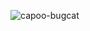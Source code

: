 ![capoo-bugcat](https://user-images.githubusercontent.com/15952538/130867366-bd9cc865-f327-4be0-a893-16eda6d6ea26.gif)
